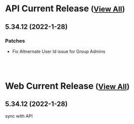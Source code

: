 
# API Current Release <small>([View All](/API.md))</small>
## 5.34.12 (2022-1-28)
### Patches 

- Fix Altnernate User Id issue for Group Admins

<br><br>
# Web Current Release <small>([View All](/Web.md))</small>
## 5.34.12 (2022-1-28)
sync with API

  